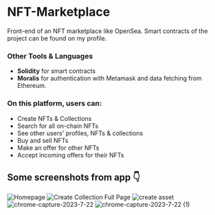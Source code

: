 ﻿# NFT-Marketplace
Front-end of an NFT marketplace like OpenSea. Smart contracts of the project can be found on my profile.


### Other Tools & Languages
- **Solidity** for smart contracts
- **Moralis** for authentication with Metamask and data fetching from Ethereum.

### On this platform, users can:
- Create NFTs & Collections
- Search for all on-chain NFTs
- See other users' profiles, NFTs & collections
- Buy and sell NFTs
- Make an offer for other NFTs
- Accept incoming offers for their NFTs

## Some screenshots from app 👇
![Homepage](https://github.com/anileates/NFT-Marketplace/assets/49078844/28df527a-6f3e-488d-a53d-b31d5a677bdc)
![Create Collection Full Page](https://github.com/anileates/NFT-Marketplace/assets/49078844/d6f76087-34fd-4e41-8c49-bf253f789d26)
![create asset](https://github.com/anileates/NFT-Marketplace/assets/49078844/12ac966a-4949-451c-a9bc-d1ece2c823d1)
![chrome-capture-2023-7-22](https://github.com/anileates/NFT-Marketplace/assets/49078844/20b08fed-5993-459a-8baa-4fde3777bdf6)
![chrome-capture-2023-7-22 (1)](https://github.com/anileates/NFT-Marketplace/assets/49078844/43f2a5fb-db88-45c8-8307-a9b7478e465b)
